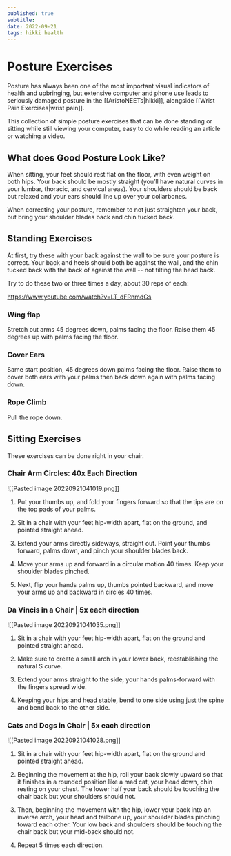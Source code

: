 ```yaml
---
published: true
subtitle:
date: 2022-09-21
tags: hikki health
---
```


# Posture Exercises
Posture has always been one of the most important visual indicators of health and upbringing, but extensive computer and phone use leads to seriously damaged posture in the [[AristoNEETs|hikki]], alongside [[Wrist Pain Exercises|wrist pain]].

This collection of simple posture exercises that can be done standing or sitting while still viewing your computer, easy to do while reading an article or watching a video.

## What does Good Posture Look Like?
When sitting, your feet should rest flat on the floor, with even weight on both hips. Your back should be mostly straight (you’ll have natural curves in your lumbar, thoracic, and cervical areas). Your shoulders should be back but relaxed and your ears should line up over your collarbones.

When correcting your posture, remember to not just straighten your back, but bring your shoulder blades back and chin tucked back.

## Standing Exercises
At first, try these with your back against the wall to be sure your posture is correct. Your back and heels should both be against the wall, and the chin tucked back with the back of against the wall -- not tilting the head back.

Try to do these two or three times a day, about 30 reps of each:

https://www.youtube.com/watch?v=LT_dFRnmdGs

### Wing flap
Stretch out arms 45 degrees down, palms facing the floor.
Raise them 45 degrees up with palms facing the floor.

### Cover Ears

Same start position, 45 degrees down palms facing the floor.
Raise them to cover both ears with your palms then back down again with palms facing down.

### Rope Climb
Pull the rope down. 

## Sitting Exercises
These exercises can be done right in your chair.

### Chair Arm Circles: 40x Each Direction

![[Pasted image 20220921041019.png]]

1. Put your thumbs up, and fold your fingers forward so that the tips are on the top pads of your palms.

2. Sit in a chair with your feet hip-width apart, flat on the ground, and pointed straight ahead.

3. Extend your arms directly sideways, straight out. Point your thumbs forward, palms down, and pinch your shoulder blades back.

4. Move your arms up and forward in a circular motion 40 times. Keep your shoulder blades pinched.

5. Next, flip your hands palms up, thumbs pointed backward, and move your arms up and backward in circles 40 times.


### Da Vincis in a Chair | 5x each direction

![[Pasted image 20220921041035.png]]

1. Sit in a chair with your feet hip-width apart, flat on the ground and pointed straight ahead.

2. Make sure to create a small arch in your lower back, reestablishing the natural S curve.

3. Extend your arms straight to the side, your hands palms-forward with the fingers spread wide.

4. Keeping your hips and head stable, bend to one side using just the spine and bend back to the other side.

### Cats and Dogs in Chair | 5x each direction
![[Pasted image 20220921041028.png]]

1. Sit in a chair with your feet hip-width apart, flat on the ground and pointed straight ahead.

2. Beginning the movement at the hip, roll your back slowly upward so that it finishes in a rounded position like a mad cat, your head down, chin resting on your chest. The lower half your back should be touching the chair back but your shoulders should not.

3. Then, beginning the movement with the hip, lower your back into an inverse arch, your head and tailbone up, your shoulder blades pinching toward each other. Your low back and shoulders should be touching the chair back but your mid-back should not.

4. Repeat 5 times each direction.